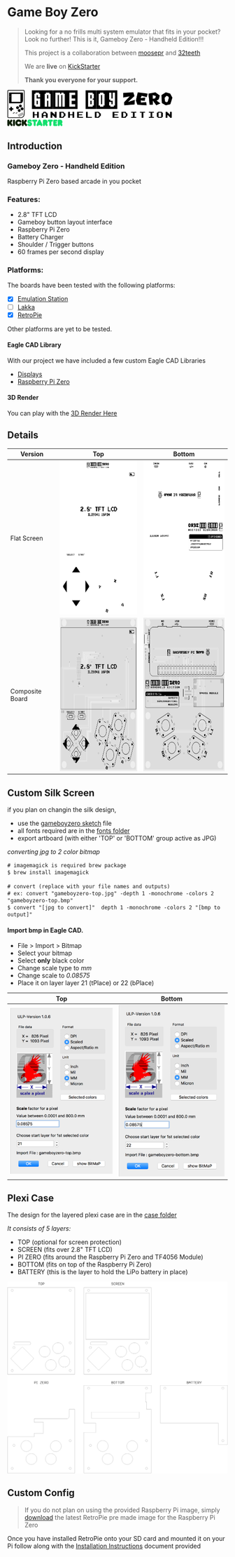 # Game Boy Zero

> Looking for a no frills multi system emulator that fits in your pocket? Look no further! This is it, Gameboy Zero - Handheld Edition!!!
>
> This project is a collaboration between  [moosepr](https://github.com/moosepr/) and  [32teeth](https://github.com/32teeth)
>
> We are **live** on [KickStarter](https://www.kickstarter.com/projects/sparky/gameboy-zero-handheld-edition)
>
> **Thank you everyone for your support.**





<img src="images/gameboyzero-logo.png" width="75%">



<img src="images/kickstarter-logo.png" width="25%">







## Introduction

### Gameboy Zero - Handheld Edition
Raspberry Pi Zero based arcade in you pocket



### Features:

* 2.8" TFT LCD
* Gameboy button layout interface
* Raspberry Pi Zero
* Battery Charger
* Shoulder / Trigger buttons
* 60 frames per second display



### Platforms:

The boards have been tested with the following platforms:

- [x] [Emulation Station](http://www.emulationstation.org/)
- [ ] [Lakka](http://www.lakka.tv/)
- [x] [RetroPie](https://retropie.org.uk/)

Other platforms are yet to be tested.





#### Eagle CAD Library

With our project we have included a few custom Eagle CAD Libraries

* [Displays](/library/GameboyZeroHandheldDisplays.lbr)
* [Raspberry Pi Zero](/library/RPI-Zero.lbr)


#### 3D Render
You can play with the [3D Render Here](https://32teeth.github.io/Gameboy-Zero-Kickstarter/)




## Details

| Version         | Top                                      | Bottom                                   |
| --------------- | ---------------------------------------- | ---------------------------------------- |
| Flat Screen     | <img src="silks/gameboyzero-top.bmp" height="350"> | <img src="silks/gameboyzero-bottom.bmp" height="350"> |
| Composite Board | <img src="images/eagleUp_gameboyzero_board_top.png" height="350"> | <img src="images/eagleUp_gameboyzero_board_bottom.png" height="350"> |



## Custom Silk Screen

if you plan on changin the silk design,
* use the [gameboyzero sketch](design/gameboyzero) file
* all fonts required are in the  [fonts folder](fonts/)
* export artboard (with either 'TOP' or 'BOTTOM' group active as JPG)

*converting jpg to 2 color bitmap*
```shell
# imagemagick is required brew package
$ brew install imagemagick

# convert (replace with your file names and outputs)
# ex: convert "gameboyzero-top.jpg" -depth 1 -monochrome -colors 2 "gameboyzero-top.bmp"
$ convert "[jpg to convert]"  depth 1 -monochrome -colors 2 "[bmp to output]"
```



#### Import bmp in Eagle CAD.

* File > Import > Bitmap
* Select your bitmap
* Select **only** black color
* Change scale type to *mm*
* Change scale to *0.08575*
* Place it on layer layer 21 (tPlace) or 22 (bPlace)



| Top                                     | Bottom                                   |
| --------------------------------------- | ---------------------------------------- |
| <img src="images/eagle-import-top.png"> | <img src="images/eagle-import-bottom.png"> |



## Plexi Case

The design for the layered plexi case are in the [case folder](/case)

*It consists of 5 layers:*
* TOP (optional for screen protection)
* SCREEN (fits over 2.8" TFT LCD)
* PI ZERO (fits around the Raspberry Pi Zero and TF4056 Module)
* BOTTOM (fits on top of the Raspberry Pi Zero)
* BATTERY (this is the layer to hold the LiPo battery in place)



<img src="case/gameboyzero-case.png">





## Custom Config

> If you do not plan on using the provided Raspberry Pi image, simply [download](https://retropie.org.uk/download/) the latest RetroPie pre made image for the Raspberry Pi Zero

Once you have installed RetroPie onto your SD card and mounted it on your Pi follow along with the [Installation Instructions](INSTALL.md) document provided
